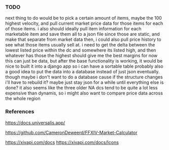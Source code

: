 ### TODO
next thing to do would be to pick a certain amount of items, maybe the 100 highest velocity, and pull current market price data for those items for each of those items.
i also should ideally pull item information for each marketable item and save them all to a json file since those are static, and make that separate from market data
then, i could also pull price history to see what those items usually sell at.
i need to get the delta between the lowest listed price within the dc and somewhere its listed high, and then whatever has those the highest should give me the best margins
for now this can just be data, but after the base functionality is working, it would be nice to built it into a django app so i can have a sortable table
probably also a good idea to put the data into a database instead of just json eventually. though maybe i don't want to do a database cause if the structure changes i'll have to rebuild it? maybe just stay json for a while until everything else is done?
it also seems like the three older NA dcs tend to be quite a lot less expensive than dynamis, so i might also want to compare price data across the whole region

### References

https://docs.universalis.app/

https://github.com/CameronDeweerd/FFXIV-Market-Calculator

https://xivapi.com/docs
https://xivapi.com/docs/Icons